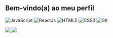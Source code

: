 ## Bem-vindo(a) ao meu perfil

![JavaScript](https://img.shields.io/badge/JavaScript-000?style=for-the-badge&logo=javascript&logoColor=yellow) ![ReactJs](https://img.shields.io/badge/React-000?style=for-the-badge&logo=react&logoColor=blue) ![HTML5](https://img.shields.io/badge/HTML5-000?style=for-the-badge&logo=html5) ![CSS3](https://img.shields.io/badge/CSS3-000?style=for-the-badge&logo=css3&logoColor=blue) ![Git](https://img.shields.io/badge/Git-000?style=for-the-badge&logo=git&logoColor=orange)

<div>
  <a href="https://github.com/Rafa1472">
  <img heigth="180em" src="https://github-readme-stats.vercel.app/api?username=Rafa1472&show_icons=true&bg_color=000000"/>
  <img heigth="180em" src="https://github-redme-stats.vercel.app/api/top-langs/?username=Rafa1472&layouts=compact&langs_count=6&bg_color=000000"/>
</div>
